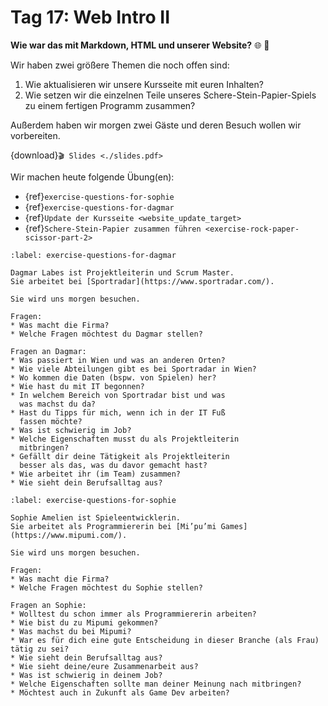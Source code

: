 # Tag 17: Web Intro II

**Wie war das mit Markdown, HTML und unserer Website?** 🌐 🤔

Wir haben zwei größere Themen die noch offen sind:
1. Wie aktualisieren wir unsere Kursseite mit euren Inhalten?
2. Wie setzen wir die einzelnen Teile unseres Schere-Stein-Papier-Spiels zu einem fertigen
   Programm zusammen?

Außerdem haben wir morgen zwei Gäste und deren Besuch wollen wir vorbereiten.

{download}`🎬 Slides <./slides.pdf>`

Wir machen heute folgende Übung(en):

- {ref}`exercise-questions-for-sophie`
- {ref}`exercise-questions-for-dagmar`
- {ref}`Update der Kursseite <website_update_target>`
- {ref}`Schere-Stein-Papier zusammen führen <exercise-rock-paper-scissor-part-2>`


```{exercise} Unsere Fragen an Dagmar (Projektleiterin & Scrum Master)
:label: exercise-questions-for-dagmar

Dagmar Labes ist Projektleiterin und Scrum Master.
Sie arbeitet bei [Sportradar](https://www.sportradar.com/).

Sie wird uns morgen besuchen.

Fragen:
* Was macht die Firma?
* Welche Fragen möchtest du Dagmar stellen?

Fragen an Dagmar:
* Was passiert in Wien und was an anderen Orten?
* Wie viele Abteilungen gibt es bei Sportradar in Wien?
* Wo kommen die Daten (bspw. von Spielen) her?
* Wie hast du mit IT begonnen?
* In welchem Bereich von Sportradar bist und was  
  was machst du da?
* Hast du Tipps für mich, wenn ich in der IT Fuß 
  fassen möchte?
* Was ist schwierig im Job?
* Welche Eigenschaften musst du als Projektleiterin
  mitbringen?
* Gefällt dir deine Tätigkeit als Projektleiterin
  besser als das, was du davor gemacht hast?
* Wie arbeitet ihr (im Team) zusammen?
* Wie sieht dein Berufsalltag aus?
```


```{exercise} Unsere Fragen an Sophie (Game Dev)
:label: exercise-questions-for-sophie

Sophie Amelien ist Spieleentwicklerin.
Sie arbeitet als Programmiererin bei [Mi’pu’mi Games](https://www.mipumi.com/).

Sie wird uns morgen besuchen.

Fragen:
* Was macht die Firma?
* Welche Fragen möchtest du Sophie stellen?

Fragen an Sophie:
* Wolltest du schon immer als Programmiererin arbeiten?
* Wie bist du zu Mipumi gekommen?
* Was machst du bei Mipumi?
* War es für dich eine gute Entscheidung in dieser Branche (als Frau) tätig zu sei?
* Wie sieht dein Berufsalltag aus?
* Wie sieht deine/eure Zusammenarbeit aus?
* Was ist schwierig in deinem Job?
* Welche Eigenschaften sollte man deiner Meinung nach mitbringen?
* Möchtest auch in Zukunft als Game Dev arbeiten?
```
